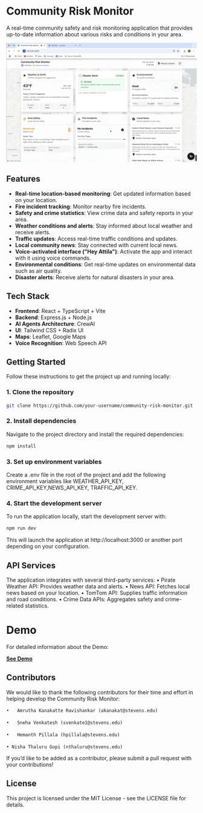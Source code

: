 # Community Risk Monitor

A real-time community safety and risk monitoring application that provides up-to-date information about various risks and conditions in your area.

![Community Risk Monitor Screenshot](./Image01.png)
## Features

- **Real-time location-based monitoring**: Get updated information based on your location.
- **Fire incident tracking**: Monitor nearby fire incidents.
- **Safety and crime statistics**: View crime data and safety reports in your area.
- **Weather conditions and alerts**: Stay informed about local weather and receive alerts.
- **Traffic updates**: Access real-time traffic conditions and updates.
- **Local community news**: Stay connected with current local news.
- **Voice-activated interface ("Hey Attila")**: Activate the app and interact with it using voice commands.
- **Environmental conditions**: Get real-time updates on environmental data such as air quality.
- **Disaster alerts**: Receive alerts for natural disasters in your area.

## Tech Stack

- **Frontend**: React + TypeScript + Vite
- **Backend**: Express.js + Node.js
- **AI Agents Architecture**: CrewAI
- **UI**: Tailwind CSS + Radix UI
- **Maps**: Leaflet, Google Maps
- **Voice Recognition**: Web Speech API

## Getting Started

Follow these instructions to get the project up and running locally:

### 1. Clone the repository
```bash
git clone https://github.com/your-username/community-risk-monitor.git
```

### 2. Install dependencies

Navigate to the project directory and install the required dependencies:
```bash
npm install
```

### 3. Set up environment variables

Create a .env file in the root of the project and add the following environment variables like WEATHER_API_KEY, CRIME_API_KEY,NEWS_API_KEY, TRAFFIC_API_KEY.

### 4. Start the development server

To run the application locally, start the development server with:
```bash
npm run dev
```

This will launch the application at http://localhost:3000 or another port depending on your configuration.

## API Services

The application integrates with several third-party services:
	•	Pirate Weather API: Provides weather data and alerts.
	•	News API: Fetches local news based on your location.
	•	TomTom API: Supplies traffic information and road conditions.
	•	Crime Data APIs: Aggregates safety and crime-related statistics.

# Demo

For detailed information about the Demo:

**[See Demo](https://drive.google.com/file/d/1rwWPEVDXXbBNDnEEo_NivkLnVWk4T0aT/view?usp=sharing)**

## Contributors

We would like to thank the following contributors for their time and effort in helping develop the Community Risk Monitor:

	•	Amrutha Kanakatte Ravishankar (akanakat@stevens.edu)
 
	•	Sneha Venkatesh (svenkate1@stevens.edu)
 
	•	Hemanth Pillala (hpillala@stevens.edu)
 
  	• Nisha Thaluru Gopi (nthaluru@stevens.edu)

If you’d like to be added as a contributor, please submit a pull request with your contributions!

## License

This project is licensed under the MIT License - see the LICENSE file for details.


